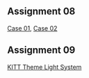 ## Assignment 08

[Case 01](https://github.com/Dilshan-hesara/JS-Basics/blob/master/Assigments/assignment%2008%20-%20%5BCase-01%5D.html),
[Case 02](https://github.com/Dilshan-hesara/JS-Basics/blob/master/Assigments/assignment%2008%20-%20%5BCase-02%5D.html)


## Assignment 09

[KITT Theme Light System](https://github.com/Dilshan-hesara/JS-Basics/blob/master/Assigments/assignment%2009.html)


